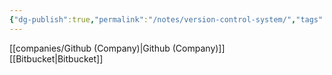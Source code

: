 ```yaml
---
{"dg-publish":true,"permalink":"/notes/version-control-system/","tags":["notes"]}
---
```



[[companies/Github (Company)\|Github (Company)]]  
[[Bitbucket\|Bitbucket]]
